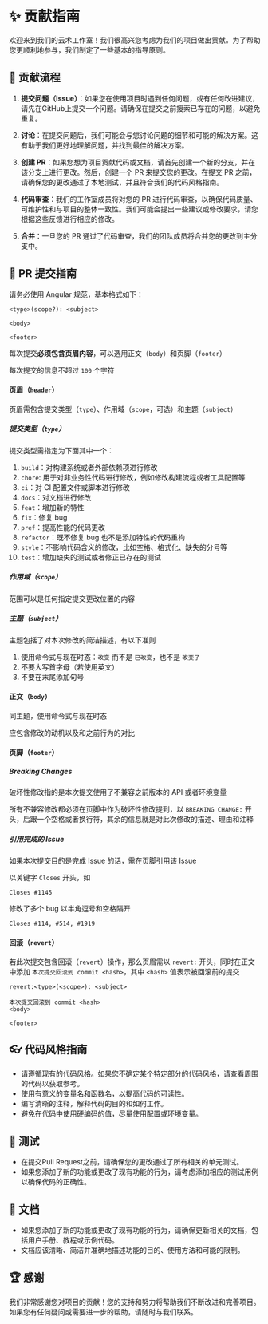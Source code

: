 # ✨ 贡献指南  
  
欢迎来到我们的云术工作室！我们很高兴您考虑为我们的项目做出贡献。为了帮助您更顺利地参与，我们制定了一些基本的指导原则。  
  
## 🎇 贡献流程  
  
1. **提交问题（Issue）**：如果您在使用项目时遇到任何问题，或有任何改进建议，请先在GitHub上提交一个问题。请确保在提交之前搜索已存在的问题，以避免重复。  
  
2. **讨论**：在提交问题后，我们可能会与您讨论问题的细节和可能的解决方案。这有助于我们更好地理解问题，并找到最佳的解决方案。  
  
3. **创建 PR**：如果您想为项目贡献代码或文档，请首先创建一个新的分支，并在该分支上进行更改。然后，创建一个 PR 来提交您的更改。在提交 PR 之前，请确保您的更改通过了本地测试，并且符合我们的代码风格指南。
  
4. **代码审查**：我们的工作室成员将对您的 PR 进行代码审查，以确保代码质量、可维护性和与项目的整体一致性。我们可能会提出一些建议或修改要求，请您根据这些反馈进行相应的修改。  
  
5. **合并**：一旦您的 PR 通过了代码审查，我们的团队成员将合并您的更改到主分支中。  

## 🎇 PR 提交指南
请务必使用 Angular 规范，基本格式如下：
```commit message
<type>(scope?): <subject>

<body>

<footer>
```
每次提交**必须包含页眉内容**，可以选用正文（`body`）和页脚（`footer`）

每次提交的信息不超过 `100` 个字符

#### 页眉（`header`）

页眉需包含提交类型（`type`）、作用域（`scope`，可选）和主题（`subject`）

##### 提交类型（`type`）

提交类型需指定为下面其中一个：

1. `build`：对构建系统或者外部依赖项进行修改
2. `chore`: 用于对非业务性代码进行修改，例如修改构建流程或者工具配置等
3. `ci`：对 CI 配置文件或脚本进行修改
4. `docs`：对文档进行修改
5. `feat`：增加新的特性
6. `fix`：修复 bug
7. `pref`：提高性能的代码更改
8. `refactor`：既不修复 bug 也不是添加特性的代码重构
9. `style`：不影响代码含义的修改，比如空格、格式化、缺失的分号等
10. `test`：增加缺失的测试或者修正已存在的测试

##### 作用域（`scope`）

范围可以是任何指定提交更改位置的内容

##### 主题（`subject`）

主题包括了对本次修改的简洁描述，有以下准则

1. 使用命令式与现在时态：`改变` 而不是 `已改变`，也不是 `改变了`
2. 不要大写首字母（若使用英文）
3. 不要在末尾添加句号

#### 正文（`body`）

同主题，使用命令式与现在时态

应包含修改的动机以及和之前行为的对比

#### 页脚（`footer`）

##### Breaking Changes

破坏性修改指的是本次提交使用了不兼容之前版本的 API 或者环境变量

所有不兼容修改都必须在页脚中作为破坏性修改提到，以 `BREAKING CHANGE:` 开头，后跟一个空格或者换行符，其余的信息就是对此次修改的描述、理由和注释

##### 引用完成的 Issue

如果本次提交目的是完成 Issue 的话，需在页脚引用该 Issue

以关键字 `Closes` 开头，如

```footer
Closes #1145
```

修改了多个 bug 以半角逗号和空格隔开

```footer
Closes #114, #514, #1919
```

#### 回滚（`revert`）

若此次提交包含回滚（`revert`）操作，那么页眉需以 `revert:` 开头，同时在正文中添加 `本次提交回滚到 commit <hash>`，其中 `<hash>` 值表示被回滚前的提交

```commit message
revert:<type>(<scope>): <subject>

本次提交回滚到 commit <hash>
<body>

<footer>
```

## 👓 代码风格指南  
  
- 请遵循现有的代码风格。如果您不确定某个特定部分的代码风格，请查看周围的代码以获取参考。  
- 使用有意义的变量名和函数名，以提高代码的可读性。  
- 编写清晰的注释，解释代码的目的和如何工作。  
- 避免在代码中使用硬编码的值，尽量使用配置或环境变量。  
  
## 🧤 测试  
  
- 在提交Pull Request之前，请确保您的更改通过了所有相关的单元测试。  
- 如果您添加了新的功能或更改了现有功能的行为，请考虑添加相应的测试用例以确保代码的正确性。  
  
## 📐 文档  
  
- 如果您添加了新的功能或更改了现有功能的行为，请确保更新相关的文档，包括用户手册、教程或示例代码。  
- 文档应该清晰、简洁并准确地描述功能的目的、使用方法和可能的限制。  
  
## 🏆 感谢  
  
我们非常感谢您对项目的贡献！您的支持和努力将帮助我们不断改进和完善项目。如果您有任何疑问或需要进一步的帮助，请随时与我们联系。
